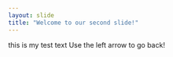 ```yaml
---
layout: slide
title: "Welcome to our second slide!"
---
```

this is my test text
Use the left arrow to go back!
